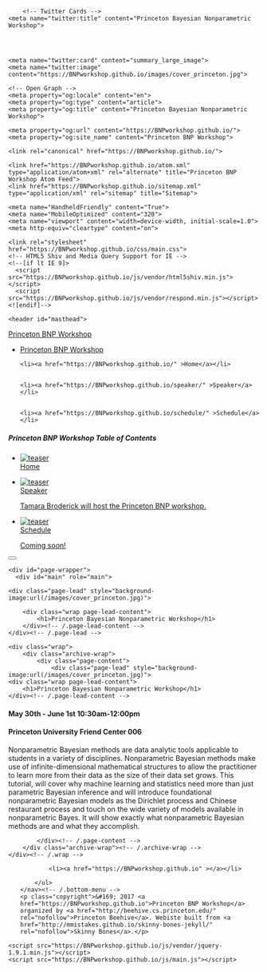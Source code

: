 <!DOCTYPE html>
<html>
  <head>
    <meta charset="utf-8">
    <title>Princeton Bayesian Nonparametric Workshop • Princeton BNP Workshop</title>
    
    
    
    	<!-- Twitter Cards -->
	<meta name="twitter:title" content="Princeton Bayesian Nonparametric Workshop">
	
	
	
	
	<meta name="twitter:card" content="summary_large_image">
	<meta name="twitter:image" content="https://BNPworkshop.github.io/images/cover_princeton.jpg">
	
	<!-- Open Graph -->
	<meta property="og:locale" content="en">
	<meta property="og:type" content="article">
	<meta property="og:title" content="Princeton Bayesian Nonparametric Workshop">
	
	<meta property="og:url" content="https://BNPworkshop.github.io/">
	<meta property="og:site_name" content="Princeton BNP Workshop">

    <link rel="canonical" href="https://BNPworkshop.github.io/">

    <link href="https://BNPworkshop.github.io/atom.xml" type="application/atom+xml" rel="alternate" title="Princeton BNP Workshop Atom Feed">
    <link href="https://BNPworkshop.github.io/sitemap.xml" type="application/xml" rel="sitemap" title="Sitemap">

    <meta name="HandheldFriendly" content="True">
    <meta name="MobileOptimized" content="320">
    <meta name="viewport" content="width=device-width, initial-scale=1.0">
    <meta http-equiv="cleartype" content="on">

    <link rel="stylesheet" href="https://BNPworkshop.github.io/css/main.css">
    <!-- HTML5 Shiv and Media Query Support for IE -->
    <!--[if lt IE 9]>
      <script src="https://BNPworkshop.github.io/js/vendor/html5shiv.min.js"></script>
      <script src="https://BNPworkshop.github.io/js/vendor/respond.min.js"></script>
    <![endif]-->

  </head>

  <body id="js-body">
    <!--[if lt IE 9]><div class="upgrade notice-warning"><strong>Your browser is quite old!</strong> Why not <a href="http://whatbrowser.org/">upgrade to a newer one</a> to better enjoy this site?</div><![endif]-->

    <header id="masthead">
  <div class="inner-wrap">
    <a href="https://BNPworkshop.github.io/" class="site-title">Princeton BNP Workshop</a>
    <nav role="navigation" class="menu top-menu">
        <ul class="menu-item">
	<li class="home"><a href="/">Princeton BNP Workshop</a></li>
	
    
    <li><a href="https://BNPworkshop.github.io/" >Home</a></li>
  
    
    <li><a href="https://BNPworkshop.github.io/speaker/" >Speaker</a></li>
  
    
    <li><a href="https://BNPworkshop.github.io/schedule/" >Schedule</a></li>
  
</ul>
    </nav>
  </div><!-- /.inner-wrap -->
</header><!-- /.masthead -->
    <nav role="navigation" id="js-menu" class="sliding-menu-content">
  <h5>Princeton BNP Workshop <span>Table of Contents</span></h5>
  <ul class="menu-item">
    <li>
      <a href="https://BNPworkshop.github.io/">
        <img src="https://BNPworkshop.github.io/images/princeton_01.jpg" alt="teaser" class="teaser">
        <div class="title">Home</div>
        <p class="excerpt"></p>
      </a>
    </li><li>
      <a href="https://BNPworkshop.github.io/speaker/">
        <img src="https://BNPworkshop.github.io/images/tamara_head_pic.jpg" alt="teaser" class="teaser">
        <div class="title">Speaker</div>
        <p class="excerpt">Tamara Broderick will host the Princeton BNP workshop.</p>
      </a>
    </li><li>
      <a href="https://BNPworkshop.github.io/schedule/">
        <img src="https://BNPworkshop.github.io/images/princeton_02.jpg" alt="teaser" class="teaser">
        <div class="title">Schedule</div>
        <p class="excerpt">Coming soon!</p>
      </a>
    </li>
  </ul>
</nav>
<button type="button" id="js-menu-trigger" class="sliding-menu-button lines-button x2" role="button" aria-label="Toggle Navigation">
  <span class="nav-lines"></span>
</button>

<div id="js-menu-screen" class="menu-screen"></div>


    <div id="page-wrapper">
      <div id="main" role="main">
	
	<div class="page-lead" style="background-image:url(/images/cover_princeton.jpg)">
		
		<div class="wrap page-lead-content">
    		<h1>Princeton Bayesian Nonparametric Workshop</h1>
		</div><!-- /.page-lead-content -->
	</div><!-- /.page-lead -->		
		
	<div class="wrap">
		<div class="archive-wrap">
			<div class="page-content">
				<div class="page-lead" style="background-image:url(/images/cover_princeton.jpg)">
    <div class="wrap page-lead-content">
        <h1>Princeton Bayesian Nonparametric Workshop</h1>
    </div><!-- /.page-lead-content -->
</div><!-- /.page-lead -->

<h4>May 30th - June 1st 10:30am-12:00pm</h4>
<h4>Princeton University Friend Center  006</h4>

<p>
	Nonparametric Bayesian methods are data analytic tools applicable to students in a variety of disciplines.  Nonparametric Bayesian methods make use of infinite-dimensional mathematical structures to allow the practitioner to learn more from their data as the size of their data set grows. This tutorial, will cover why machine learning and statistics need more than just parametric Bayesian inference and will introduce foundational nonparametric Bayesian models as the Dirichlet process and Chinese restaurant process and touch on the wide variety of models available in nonparametric Bayes. It will show exactly what nonparametric Bayesian methods are and what they accomplish.
</p>

<div class="tiles">

</div><!-- /.tiles -->


			</div><!-- /.page-content -->
		</div class="archive-wrap"><!-- /.archive-wrap -->
	</div><!-- /.wrap -->
</div><!-- /#main -->
      <footer role="contentinfo" id="site-footer">
	<nav role="navigation" class="menu bottom-menu">
		<ul class="menu-item">
		
      
			<li><a href="https://BNPworkshop.github.io" ></a></li>
		
		</ul>
	</nav><!-- /.bottom-menu -->
	<p class="copyright">&#169; 2017 <a href="https://BNPworkshop.github.io">Princeton BNP Workshop</a> organized by <a href="http://beehive.cs.princeton.edu/" rel="nofollow">Princeton Beehive</a>. Webiste built from <a href="http://mmistakes.github.io/skinny-bones-jekyll/" rel="nofollow">Skinny Bones</a>.</p>
</footer>
    </div>

    <script src="https://BNPworkshop.github.io/js/vendor/jquery-1.9.1.min.js"></script>
    <script src="https://BNPworkshop.github.io/js/main.js"></script>

  </body>

</html>
